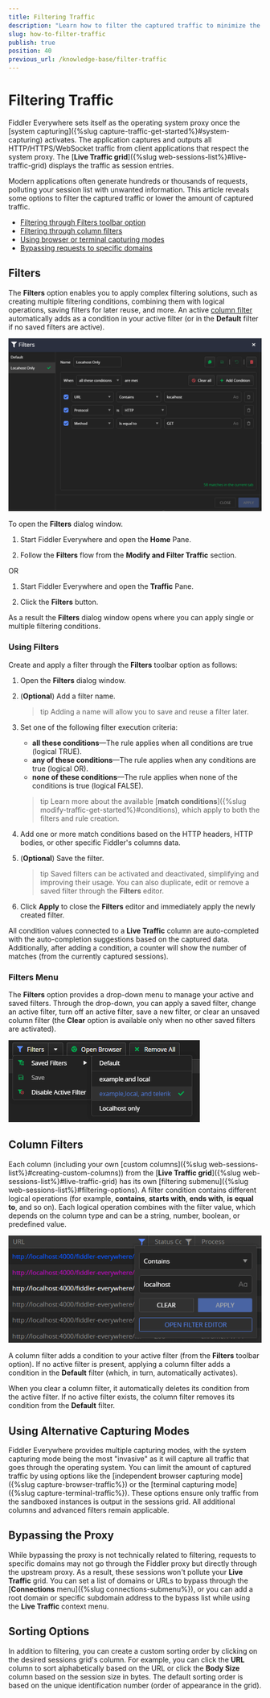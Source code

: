 ```yaml
---
title: Filtering Traffic
description: "Learn how to filter the captured traffic to minimize the output in Live Traffic when working with the Fiddler Everywhere application."
slug: how-to-filter-traffic
publish: true
position: 40
previous_url: /knowledge-base/filter-traffic
---
```




# Filtering Traffic

Fiddler Everywhere sets itself as the operating system proxy once the [system capturing]({%slug capture-traffic-get-started%}#system-capturing) activates. The application captures and outputs all HTTP/HTTPS/WebSocket traffic from client applications that respect the system proxy. The [**Live Traffic grid**]({%slug web-sessions-list%}#live-traffic-grid) displays the traffic as session entries.

Modern applications often generate hundreds or thousands of requests, polluting your session list with unwanted information. This article reveals some options to filter the captured traffic or lower the amount of captured traffic.

- [Filtering through Filters toolbar option](#filters)
- [Filtering through column filters](#column-filters)
- [Using browser or terminal capturing modes](#using-alternative-capturing-modes)
- [Bypassing requests to specific domains](#bypassing-the-proxy)


## Filters

The **Filters** option enables you to apply complex filtering solutions, such as creating multiple filtering conditions, combining them with logical operations, saving filters for later reuse, and more. An active [column filter](#column-filters) automatically adds as a condition in your active filter (or in the **Default** filter if no saved filters are active).

![Filters toolbar option](../images/kb/filters/traffic-filters.png)

To open the **Filters** dialog window.

1. Start Fiddler Everywhere and open the **Home** Pane.

1. Follow the **Filters** flow from the **Modify and Filter Traffic** section.

OR

1. Start Fiddler Everywhere and open the **Traffic** Pane.

1. Click the **Filters** button.

As a result the **Filters** dialog window opens where you can apply single or multiple filtering conditions.


### Using Filters

Create and apply a filter through the **Filters** toolbar option as follows:

1. Open the **Filters** dialog window.

1. (**Optional**) Add a filter name. 

    >tip Adding a name will allow you to save and reuse a filter later.

1. Set one of the following filter execution criteria:

    - **all these conditions**&mdash;The rule applies when all conditions are true (logical TRUE).
    - **any of these conditions**&mdash;The rule applies when any conditions are true (logical OR).
    - **none of these conditions**&mdash;The rule applies when none of the conditions is true (logical FALSE).

    >tip Learn more about the available [**match conditions**]({%slug modify-traffic-get-started%}#conditions), which apply to both the filters and rule creation.

1. Add one or more match conditions based on the HTTP headers, HTTP bodies, or other specific Fiddler's columns data.

1. (**Optional**) Save the filter.

    >tip Saved filters can be activated and deactivated, simplifying and improving their usage. You can also duplicate, edit or remove a saved filter through the **Filters** editor.

1. Click **Apply** to close the **Filters** editor and immediately apply the newly created filter.   

All condition values connected to a **Live Traffic** column are auto-completed with the auto-completion suggestions based on the captured data. Additionally, after adding a condition, a counter will show the number of matches (from the currently captured sessions).


### Filters Menu

The **Filters** option provides a drop-down menu to manage your active and saved filters. Through the drop-down, you can apply a saved filter, change an active filter, turn off an active filter, save a new filter, or clear an unsaved column filter (the **Clear** option is available only when no other saved filters are activated).

![Filters menu](../images/kb/filters/filters-menu.png)


## Column Filters

Each column (including your own [custom columns]({%slug web-sessions-list%}#creating-custom-columns)) from the [**Live Traffic grid**]({%slug web-sessions-list%}#live-traffic-grid) has its own [filtering submenu]({%slug web-sessions-list%}#filtering-options). A filter condition contains different logical operations (for example, **contains**, **starts with**, **ends with**, **is equal to**, and so on). Each logical operation combines with the filter value, which depends on the column type and can be a string, number, boolean, or predefined value. 

![column filter menu](../images/livetraffic/columns/dots-filters.png)

A column filter adds a condition to your active filter (from the **Filters** toolbar option). If no active filter is present, applying a column filter adds a condition in the **Default** filter (which, in turn, automatically activates).

When you clear a column filter, it automatically deletes its condition from the active filter. If no active filter exists, the column filter removes its condition from the **Default** filter.



## Using Alternative Capturing Modes

Fiddler Everywhere provides multiple capturing modes, with the system capturing mode being the most "invasive" as it will capture all traffic that goes through the operating system. You can limit the amount of captured traffic by using options like the [independent browser capturing mode]({%slug capture-browser-traffic%}) or the [terminal capturing mode]({%slug capture-terminal-traffic%}). These options ensure only traffic from the sandboxed instances is output in the sessions grid. All additional columns and advanced filters remain applicable. 


## Bypassing the Proxy

While bypassing the proxy is not technically related to filtering, requests to specific domains may not go through the Fiddler proxy but directly through the upstream proxy. As a result, these sessions won't pollute your **Live Traffic** grid. You can set a list of domains or URLs to bypass through the [**Connections** menu]({%slug connections-submenu%}), or you can add a root domain or specific subdomain address to the bypass list while using the **Live Traffic** context menu.

## Sorting Options

In addition to filtering, you can create a custom sorting order by clicking on the desired sessions grid's column. For example, you can click the **URL** column to sort alphabetically based on the URL or click the **Body Size** column based on the session size in bytes. The default sorting order is based on the unique identification number (order of appearance in the grid).